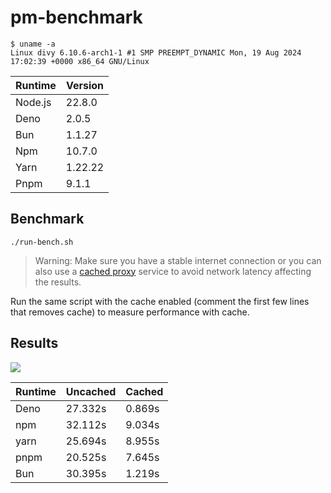 # pm-benchmark

```
$ uname -a
Linux divy 6.10.6-arch1-1 #1 SMP PREEMPT_DYNAMIC Mon, 19 Aug 2024 17:02:39 +0000 x86_64 GNU/Linux
```

| Runtime | Version |
| ------- | ------- |
| Node.js | 22.8.0  |
| Deno    | 2.0.5   |
| Bun     | 1.1.27  |
| Npm     | 10.7.0  |
| Yarn    | 1.22.22 |
| Pnpm    | 9.1.1   |

## Benchmark

```
./run-bench.sh
```

> Warning: Make sure you have a stable internet connection or you can also use a [cached proxy](https://github.com/dsherret/bench-registry) service to avoid network latency affecting the results.

Run the same script with the cache enabled (comment the first few lines that removes cache) to measure performance with cache.

## Results

![](https://littledivy.com/assets/pm-bench.png)

| Runtime | Uncached | Cached |
| ------- | -------  | ------ |
Deno|	27.332s	|0.869s
npm	|32.112s|	9.034s
yarn	|25.694s|	8.955s
pnpm	|20.525s|	7.645s
Bun	|30.395s	|1.219s

